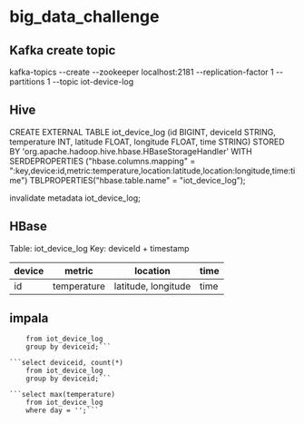 # big_data_challenge
## Kafka create topic
kafka-topics --create --zookeeper localhost:2181 --replication-factor 1 --partitions 1 --topic iot-device-log

## Hive
CREATE EXTERNAL TABLE iot_device_log (id BIGINT, deviceId STRING, temperature INT, latitude FLOAT, longitude FLOAT, time STRING)
STORED BY 'org.apache.hadoop.hive.hbase.HBaseStorageHandler'
WITH SERDEPROPERTIES ("hbase.columns.mapping" = ":key,device:id,metric:temperature,location:latitude,location:longitude,time:time")
TBLPROPERTIES("hbase.table.name" = "iot_device_log");

invalidate metadata iot_device_log;

## HBase
Table: iot_device_log
Key: deviceId + timestamp

device | metric | location | time
------ | ------ | -------- | ----
id | temperature | latitude, longitude | time

## impala
```select deviceid, max(temperature)
    from iot_device_log
    group by deviceid;```

```select deviceid, count(*)
    from iot_device_log
    group by deviceid;```

```select max(temperature)
    from iot_device_log
    where day = '';```